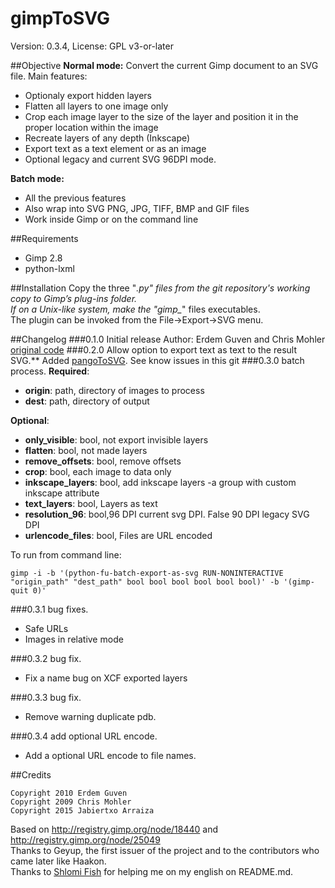 # gimpToSVG
Version: 0.3.4, License: GPL v3-or-later

##Objective
**Normal mode:**
Convert the current Gimp document to an SVG file.
Main features:
- Optionaly export hidden layers
- Flatten all layers to one image only
- Crop each image layer to the size of the layer and position it in the proper location within the image
- Recreate layers of any depth (Inkscape)
- Export text as a text element or as an image
- Optional legacy and current SVG 96DPI mode.

**Batch mode:**
- All the previous features
- Also wrap into SVG PNG, JPG, TIFF, BMP and GIF files
- Work inside Gimp or on the command line

##Requirements
- Gimp 2.8
- python-lxml

##Installation
Copy the three "*.py" files from the git repository's working copy to
Gimp’s plug-ins folder.<br />
If on a Unix-like system, make the "gimp_*" files executables.<br />
The plugin can be invoked from the File->Export->SVG menu.<br />

##Changelog
###0.1.0 Initial release
Author: Erdem Guven and Chris Mohler [original code](http://registry.gimp.org/node/25049)
###0.2.0 Allow option to export text as text to the result SVG.**
Added [pangoToSVG](https://github.com/jabiertxof/pangoToSVG). See know issues in this git
###0.3.0 batch process.
**Required**:
- **origin**: path, directory of images to process
- **dest**: path, directory of output

**Optional**:
- **only_visible**: bool, not export invisible layers
- **flatten**: bool, not made layers
- **remove_offsets**: bool, remove offsets
- **crop**: bool, each image to data only
- **inkscape_layers**: bool, add inkscape layers -a group with custom inkscape attribute
- **text_layers**: bool, Layers as text
- **resolution_96**: bool,96 DPI current svg DPI. False 90 DPI legacy SVG DPI
- **urlencode_files**: bool, Files are URL encoded

To run from command line:
```
gimp -i -b '(python-fu-batch-export-as-svg RUN-NONINTERACTIVE "origin_path" "dest_path" bool bool bool bool bool bool)' -b '(gimp-quit 0)'
```
###0.3.1 bug fixes.
- Safe URLs
- Images in relative mode

###0.3.2 bug fix.
- Fix a name bug on XCF exported layers

###0.3.3 bug fix.
- Remove warning duplicate pdb.

###0.3.4 add optional URL encode.
- Add a optional URL encode to file names.

##Credits

```
Copyright 2010 Erdem Guven
Copyright 2009 Chris Mohler
Copyright 2015 Jabiertxo Arraiza
```
Based on  http://registry.gimp.org/node/18440 and http://registry.gimp.org/node/25049<br />
Thanks to Geyup, the first issuer of the project and to the contributors who came later like Haakon.<br />
Thanks to [Shlomi Fish](http://www.shlomifish.org) for helping me on my english on README.md.

